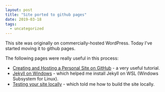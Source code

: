 ```yaml
---
layout: post
title: "Site ported to github pages"
date: 2019-03-18
tags:
  - uncategorized
---
```


This site was originally on commercially-hosted WordPress. Today I've started moving it to github pages.

The following pages were really useful in this process:

* [Creating and Hosting a Personal Site on GitHub](http://jmcglone.com/guides/github-pages/) - a very useful tutorial.
* [Jekyll on Windows](https://jekyllrb.com/docs/installation/windows/) - which helped me install Jekyll on WSL (Windows Subsystem for Linux).
* [Testing your site locally](https://kbroman.org/simple_site/pages/local_test.html) - which told me how to build the site locally.
